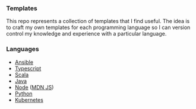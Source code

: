 ### Templates

This repo represents a collection of templates that I find useful. The idea is to craft my own templates for each programming language so I can version control my knowledge and experience with a particular language.

### Languages
- [Ansible](https://docs.ansible.com/ansible/latest/index.html)
- [Typescript](https://www.typescriptlang.org/docs/home)
- [Scala](https://docs.scala-lang.org)
- [Java](https://docs.oracle.com/en/java/)
- [Node](https://nodejs.org/en/docs/) ([MDN JS](https://developer.mozilla.org/en-US/docs/Web/JavaScript))
- [Python](https://docs.python.org)
- [Kubernetes](https://kubernetes.io/docs/home)

